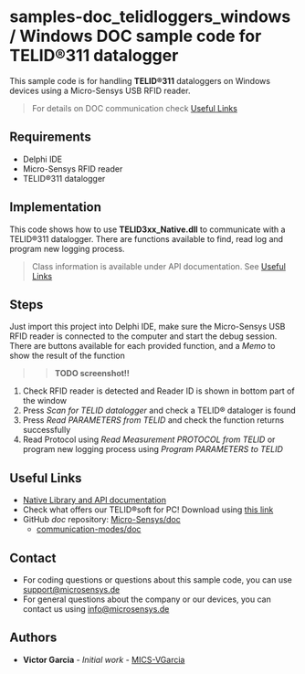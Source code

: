# samples-doc_telidloggers_windows / Windows DOC sample code for TELID®311 datalogger
This sample code is for handling **TELID®311** dataloggers on Windows devices using a Micro-Sensys USB RFID reader.

> For details on DOC communication check [Useful Links](#Useful-Links) 

## Requirements
* Delphi IDE
* Micro-Sensys RFID reader
* TELID®311 datalogger

## Implementation
This code shows how to use **TELID3xx_Native.dll** to communicate with a TELID®311 datalogger. 
There are functions available to find, read log and program new logging process.

> Class information is available under API documentation. See [Useful Links](#Useful-Links)

## Steps
Just import this project into Delphi IDE, make sure the Micro-Sensys USB RFID reader is connected to the computer and start the debug session.
There are buttons available for each provided function, and a *Memo* to show the result of the function

>> **TODO screenshot!!**
<!--- ![Screenshot](screenshot/SampleApp_SpcControl_AndroidJava.png) --->

 1. Check RFID reader is detected and Reader ID is shown in bottom part of the window
 2. Press *Scan for TELID datalogger* and check a TELID® dataloger is found
 3. Press *Read PARAMETERS from TELID* and check the function returns successfully
 4. Read Protocol using *Read Measurement PROTOCOL from TELID* or program new logging process using *Program PARAMETERS to TELID*

## Useful Links

* [Native Library and API documentation](https://www.microsensys.de/downloads/DevSamples/Libraries/Windows/TELID300%20-%20native%20library/)
* Check what offers our TELID®soft for PC! Download using [this link](https://www.microsensys.de/downloads/CDContent%20TELIDsoft.zip)
* GitHub *doc* repository: [Micro-Sensys/doc](https://github.com/Micro-Sensys/doc)
	* [communication-modes/doc](https://github.com/Micro-Sensys/doc/tree/master/communication-modes/doc)

## Contact

* For coding questions or questions about this sample code, you can use [support@microsensys.de](mailto:support@microsensys.de)
* For general questions about the company or our devices, you can contact us using [info@microsensys.de](mailto:info@microsensys.de)

## Authors

* **Victor Garcia** - *Initial work* - [MICS-VGarcia](https://github.com/MICS-VGarcia/)
